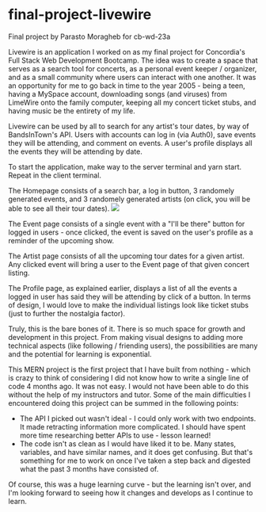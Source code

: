 # final-project-livewire
Final project by Parasto Moragheb for cb-wd-23a

Livewire is an application I worked on as my final project for Concordia's Full Stack Web Development Bootcamp. The idea was to create a space that serves as a search tool for concerts, as a personal event keeper / organizer, and as a small community where users can interact with one another. It was an opportunity for me to go back in time to the year 2005 - being a teen, having a MySpace account, downloading songs (and viruses) from LimeWire onto the family computer, keeping all my concert ticket stubs, and having music be the entirety of my life.

Livewire can be used by all to search for any artist's tour dates, by way of BandsInTown's API. Users with accounts can log in (via Auth0), save events they will be attending, and comment on events. A user's profile displays all the events they will be attending by date. 

To start the application, make way to the server terminal and yarn start. Repeat in the client terminal.

The Homepage consists of a search bar, a log in button, 3 randomely generated events, and 3 randomely generated artists (on click, you will be able to see all their tour dates).
<img src="https://imgur.com/7W0Ej0s"/>

The Event page consists of a single event with a "I'll be there" button for logged in users - once clicked, the event is saved on the user's profile as a reminder of the upcoming show. 

The Artist page consists of all the upcoming tour dates for a given artist. Any clicked event will bring a user to the Event page of that given concert listing. 

The Profile page, as explained earlier, displays a list of all the events a logged in user has said they will be attending by click of a button. In terms of design, I would love to make the individual listings look like ticket stubs (just to further the nostalgia factor). 




Truly, this is the bare bones of it. There is so much space for growth and development in this project. From making visual designs to adding more technical aspects (like following / friending users), the possibilities are many and the potential for learning is exponential. 

This MERN project is the first project that I have built from nothing - which is crazy to think of considering I did not know how to write a single line of code 4 months ago. It was not easy. I would not have been able to do this without the help of my instructors and tutor. Some of the main difficulties I encountered doing this project can be summed in the following points: 

- The API I picked out wasn't ideal - I could only work with two endpoints. It made retracting information more complicated. I should have spent more time researching better APIs to use - lesson learned!
- The code isn't as clean as I would have liked it to be. Many states, variables, and  have similar names, and it does get confusing. But that's something for me to work on once I've taken a step back and digested what the past 3 months have consisted of. 

Of course, this was a huge learning curve - but the learning isn't over, and I'm looking forward to seeing how it changes and develops as I continue to learn. 
